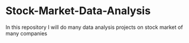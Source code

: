 # Stock-Market-Data-Analysis
In this repository I will do many data analysis projects on stock market of many companies
